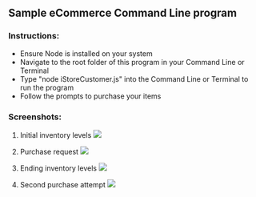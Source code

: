 ## Sample eCommerce Command Line program

### Instructions:

* Ensure Node is installed on your system
* Navigate to the root folder of this program in your Command Line or Terminal
* Type "node iStoreCustomer.js" into the Command Line or Terminal to run the program
* Follow the prompts to purchase your items

### Screenshots:
1. Initial inventory levels
![](images/1-beginningTable.png?raw=true)

1. Purchase request
![](images/2-purchaseRequest.png?raw=true)

1. Ending inventory levels
![](images/3-endingTable.png?raw=true)

1. Second purchase attempt
![](images/4-purchaseAttempt.png?raw=true)
